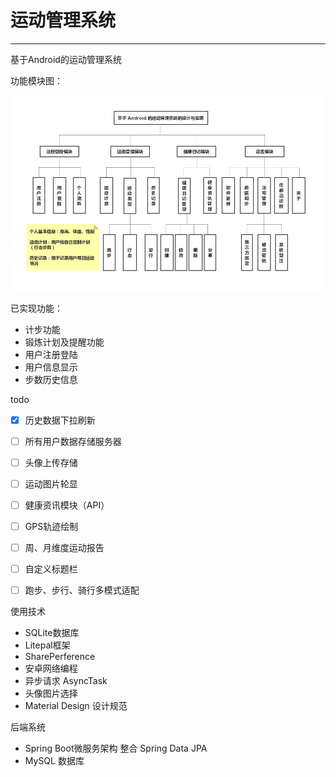 # 运动管理系统

------

基于Android的运动管理系统



功能模块图：

![健康管理系统](./img/健康管理系统.png)



已实现功能：
- 计步功能
- 锻炼计划及提醒功能
- 用户注册登陆
- 用户信息显示
- 步数历史信息



todo
- [x] 历史数据下拉刷新
- [ ] 所有用户数据存储服务器
- [ ] 头像上传存储
- [ ] 运动图片轮显
- [ ] 健康资讯模块（API）
- [ ] GPS轨迹绘制
- [ ] 周、月维度运动报告
- [ ] 自定义标题栏
- [ ] 跑步、步行、骑行多模式适配



使用技术

- SQLite数据库
- Litepal框架
- SharePerference
- 安卓网络编程
- 异步请求 AsyncTask
- 头像图片选择
- Material Design 设计规范



后端系统

- Spring Boot微服务架构 整合 Spring Data JPA
- MySQL 数据库